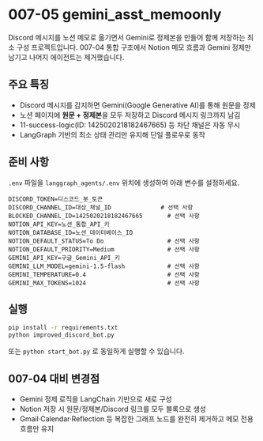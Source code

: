# 007-05 gemini_asst_memoonly

Discord 메시지를 노션 메모로 옮기면서 Gemini로 정제본을 만들어 함께 저장하는 최소 구성 프로젝트입니다. 007-04 통합 구조에서 Notion 메모 흐름과 Gemini 정제만 남기고 나머지 에이전트는 제거했습니다.

## 주요 특징
- Discord 메시지를 감지하면 Gemini(Google Generative AI)를 통해 원문을 정제
- 노션 페이지에 **원문 + 정제본**을 모두 저장하고 Discord 메시지 링크까지 남김
- 11-success-logic(ID: 1425020218182467665) 등 차단 채널은 자동 무시
- LangGraph 기반의 최소 상태 관리만 유지해 단일 플로우로 동작

## 준비 사항
`.env` 파일을 `langgraph_agents/.env` 위치에 생성하여 아래 변수를 설정하세요.

```env
DISCORD_TOKEN=디스코드_봇_토큰
DISCORD_CHANNEL_ID=대상_채널_ID              # 선택 사항
BLOCKED_CHANNEL_ID=1425020218182467665       # 선택 사항
NOTION_API_KEY=노션_통합_API_키
NOTION_DATABASE_ID=노션_데이터베이스_ID
NOTION_DEFAULT_STATUS=To Do                  # 선택 사항
NOTION_DEFAULT_PRIORITY=Medium               # 선택 사항
GEMINI_API_KEY=구글_Gemini_API_키
GEMINI_LLM_MODEL=gemini-1.5-flash            # 선택 사항
GEMINI_TEMPERATURE=0.4                       # 선택 사항
GEMINI_MAX_TOKENS=1024                       # 선택 사항
```

## 실행
```bash
pip install -r requirements.txt
python improved_discord_bot.py
```

또는 `python start_bot.py` 로 동일하게 실행할 수 있습니다.

## 007-04 대비 변경점
- Gemini 정제 로직을 LangChain 기반으로 새로 구성
- Notion 저장 시 원문/정제본/Discord 링크를 모두 블록으로 생성
- Gmail·Calendar·Reflection 등 복잡한 그래프 노드를 완전히 제거하고 메모 전용 흐름만 유지
